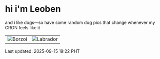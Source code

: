 # hi i'm Leoben

and i like dogs—so have some random dog pics that change whenever my CRON feels like it

|  |  |
|--------|----------|
| ![Borzoi](https://random-dog-vercel.vercel.app/api/random-borzoi?v=1757935327) | ![Labrador](https://random-dog-vercel.vercel.app/api/random-labrador?v=1757935327) |

Last updated: 2025-09-15 19:22 PHT
